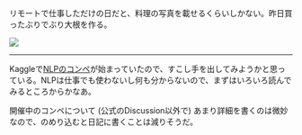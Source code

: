 リモートで仕事しただけの日だと、料理の写真を載せるくらいしかない。昨日買ったぶりでぶり大根を作る。

![](https://photos.old.apkas.net/medium/202401/20240125-191428.webp)

---

Kaggleで[NLPのコンペ](https://www.kaggle.com/competitions/pii-detection-removal-from-educational-data)が始まっていたので、すこし手を出してみようかと思っている。NLPは仕事でも使わないし何も分からないので、まずはいろいろ読んでみるところからかなあ。

開催中のコンペについて (公式のDiscussion以外で) あまり詳細を書くのは微妙なので、のめり込むと日記に書くことは減りそうだ。
